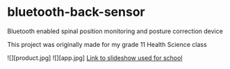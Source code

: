 # bluetooth-back-sensor
Bluetooth enabled spinal position monitoring and posture correction device

This project was originally made for my grade 11 Health Science class

![][product.jpg]
![][app.jpg]
[Link to slideshow used for school](https://docs.google.com/presentation/d/1BUM9tQXJSWAe9sjB-eK0dO6JpRo8mt2f_Prkby7zd6o/edit?usp=sharing)

